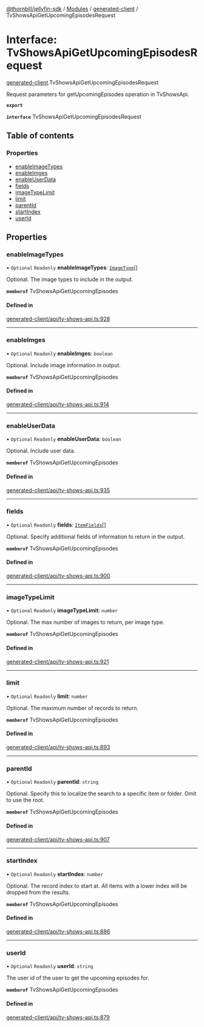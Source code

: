 [@thornbill/jellyfin-sdk](../README.md) / [Modules](../modules.md) / [generated-client](../modules/generated_client.md) / TvShowsApiGetUpcomingEpisodesRequest

# Interface: TvShowsApiGetUpcomingEpisodesRequest

[generated-client](../modules/generated_client.md).TvShowsApiGetUpcomingEpisodesRequest

Request parameters for getUpcomingEpisodes operation in TvShowsApi.

**`export`**

**`interface`** TvShowsApiGetUpcomingEpisodesRequest

## Table of contents

### Properties

- [enableImageTypes](generated_client.TvShowsApiGetUpcomingEpisodesRequest.md#enableimagetypes)
- [enableImges](generated_client.TvShowsApiGetUpcomingEpisodesRequest.md#enableimges)
- [enableUserData](generated_client.TvShowsApiGetUpcomingEpisodesRequest.md#enableuserdata)
- [fields](generated_client.TvShowsApiGetUpcomingEpisodesRequest.md#fields)
- [imageTypeLimit](generated_client.TvShowsApiGetUpcomingEpisodesRequest.md#imagetypelimit)
- [limit](generated_client.TvShowsApiGetUpcomingEpisodesRequest.md#limit)
- [parentId](generated_client.TvShowsApiGetUpcomingEpisodesRequest.md#parentid)
- [startIndex](generated_client.TvShowsApiGetUpcomingEpisodesRequest.md#startindex)
- [userId](generated_client.TvShowsApiGetUpcomingEpisodesRequest.md#userid)

## Properties

### enableImageTypes

• `Optional` `Readonly` **enableImageTypes**: [`ImageType`](../enums/generated_client.ImageType.md)[]

Optional. The image types to include in the output.

**`memberof`** TvShowsApiGetUpcomingEpisodes

#### Defined in

[generated-client/api/tv-shows-api.ts:928](https://github.com/thornbill/jellyfin-sdk-typescript/blob/1142a3e/src/generated-client/api/tv-shows-api.ts#L928)

___

### enableImges

• `Optional` `Readonly` **enableImges**: `boolean`

Optional. Include image information in output.

**`memberof`** TvShowsApiGetUpcomingEpisodes

#### Defined in

[generated-client/api/tv-shows-api.ts:914](https://github.com/thornbill/jellyfin-sdk-typescript/blob/1142a3e/src/generated-client/api/tv-shows-api.ts#L914)

___

### enableUserData

• `Optional` `Readonly` **enableUserData**: `boolean`

Optional. Include user data.

**`memberof`** TvShowsApiGetUpcomingEpisodes

#### Defined in

[generated-client/api/tv-shows-api.ts:935](https://github.com/thornbill/jellyfin-sdk-typescript/blob/1142a3e/src/generated-client/api/tv-shows-api.ts#L935)

___

### fields

• `Optional` `Readonly` **fields**: [`ItemFields`](../enums/generated_client.ItemFields.md)[]

Optional. Specify additional fields of information to return in the output.

**`memberof`** TvShowsApiGetUpcomingEpisodes

#### Defined in

[generated-client/api/tv-shows-api.ts:900](https://github.com/thornbill/jellyfin-sdk-typescript/blob/1142a3e/src/generated-client/api/tv-shows-api.ts#L900)

___

### imageTypeLimit

• `Optional` `Readonly` **imageTypeLimit**: `number`

Optional. The max number of images to return, per image type.

**`memberof`** TvShowsApiGetUpcomingEpisodes

#### Defined in

[generated-client/api/tv-shows-api.ts:921](https://github.com/thornbill/jellyfin-sdk-typescript/blob/1142a3e/src/generated-client/api/tv-shows-api.ts#L921)

___

### limit

• `Optional` `Readonly` **limit**: `number`

Optional. The maximum number of records to return.

**`memberof`** TvShowsApiGetUpcomingEpisodes

#### Defined in

[generated-client/api/tv-shows-api.ts:893](https://github.com/thornbill/jellyfin-sdk-typescript/blob/1142a3e/src/generated-client/api/tv-shows-api.ts#L893)

___

### parentId

• `Optional` `Readonly` **parentId**: `string`

Optional. Specify this to localize the search to a specific item or folder. Omit to use the root.

**`memberof`** TvShowsApiGetUpcomingEpisodes

#### Defined in

[generated-client/api/tv-shows-api.ts:907](https://github.com/thornbill/jellyfin-sdk-typescript/blob/1142a3e/src/generated-client/api/tv-shows-api.ts#L907)

___

### startIndex

• `Optional` `Readonly` **startIndex**: `number`

Optional. The record index to start at. All items with a lower index will be dropped from the results.

**`memberof`** TvShowsApiGetUpcomingEpisodes

#### Defined in

[generated-client/api/tv-shows-api.ts:886](https://github.com/thornbill/jellyfin-sdk-typescript/blob/1142a3e/src/generated-client/api/tv-shows-api.ts#L886)

___

### userId

• `Optional` `Readonly` **userId**: `string`

The user id of the user to get the upcoming episodes for.

**`memberof`** TvShowsApiGetUpcomingEpisodes

#### Defined in

[generated-client/api/tv-shows-api.ts:879](https://github.com/thornbill/jellyfin-sdk-typescript/blob/1142a3e/src/generated-client/api/tv-shows-api.ts#L879)
